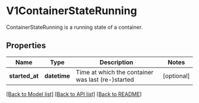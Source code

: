 # V1ContainerStateRunning

ContainerStateRunning is a running state of a container.
## Properties
Name | Type | Description | Notes
------------ | ------------- | ------------- | -------------
**started_at** | **datetime** | Time at which the container was last (re-)started | [optional] 

[[Back to Model list]](../README.md#documentation-for-models) [[Back to API list]](../README.md#documentation-for-api-endpoints) [[Back to README]](../README.md)


